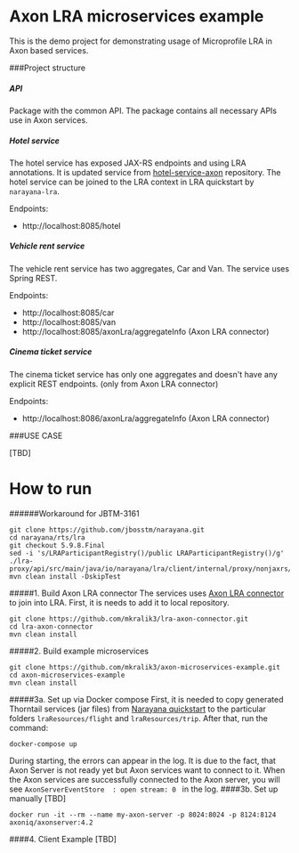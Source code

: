 # Axon LRA microservices example

This is the demo project for demonstrating usage of Microprofile LRA in Axon based services. 

###Project structure
##### API
Package with the common API. The package contains all necessary APIs use in Axon services.

##### Hotel service
The hotel service has exposed JAX-RS endpoints and using LRA annotations. It is updated service from [hotel-service-axon](https://github.com/mkralik3/hotel-service-axon) repository. The hotel service can be joined to the LRA context in LRA quickstart by `narayana-lra`.

Endpoints:
* http://localhost:8085/hotel

##### Vehicle rent service
The vehicle rent service has two aggregates, Car and Van. The service uses Spring REST. 

Endpoints:
* http://localhost:8085/car
* http://localhost:8085/van
* http://localhost:8085/axonLra/aggregateInfo (Axon LRA connector)

##### Cinema ticket service
The cinema ticket service has only one aggregates and doesn't have any explicit REST endpoints. (only from Axon LRA connector)

Endpoints:
* http://localhost:8086/axonLra/aggregateInfo (Axon LRA connector)

###USE CASE

[TBD] 

# How to run

######Workaround for JBTM-3161
```
git clone https://github.com/jbosstm/narayana.git
cd narayana/rts/lra
git checkout 5.9.8.Final
sed -i 's/LRAParticipantRegistry()/public LRAParticipantRegistry()/g' ./lra-proxy/api/src/main/java/io/narayana/lra/client/internal/proxy/nonjaxrs/LRAParticipantRegistry.java
mvn clean install -DskipTest
```
#####1. Build Axon LRA connector
The services uses [Axon LRA connector](https://github.com/mkralik3/lra-axon-connector) to join into LRA. First, it is needs to add it to local repository.
```
git clone https://github.com/mkralik3/lra-axon-connector.git
cd lra-axon-connector
mvn clean install
```

#####2. Build example microservices

 ```
 git clone https://github.com/mkralik3/axon-microservices-example.git
 cd axon-microservices-example
 mvn clean install
 ```
#####3a. Set up via Docker compose
First, it is needed to copy generated Thorntail services (jar files) from [Narayana quickstart](https://github.com/jbosstm/quickstart/tree/master/rts/lra) to the particular folders `lraResources/flight` and `lraResources/trip`.
After that, run the command:
```
docker-compose up
```
During starting, the errors can appear in the log. It is due to the fact, that Axon Server is not ready yet but Axon services want to connect to it. When the Axon services are successfully connected to the Axon server, you will see `AxonServerEventStore  : open stream: 0
` in the log.
####3b. Set up manually
[TBD]
```
docker run -it --rm --name my-axon-server -p 8024:8024 -p 8124:8124 axoniq/axonserver:4.2

```
####4. Client Example
[TBD]

